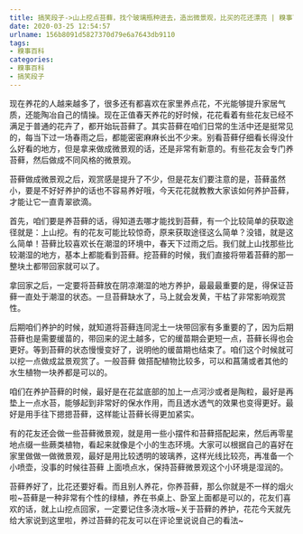 ```yaml
---
title: 搞笑段子->山上挖点苔藓，找个玻璃瓶种进去，造出微景观，比买的花还漂亮 | 糗事百科
date: 2020-03-25 12:54:57
urlname: 156b8091d5827370d79e6a7643db9110
tags: 
- 糗事百科
categories:
- 糗事百科
- 搞笑段子
---
```

现在养花的人越来越多了，很多还有都喜欢在家里养点花，不光能够提升家居气质，还能陶冶自己的情操。现在正值春天养花的好时候，花花看着有些花友已经不满足于普通的花卉了，都开始玩苔藓了。其实苔藓在咱们日常的生活中还是挺常见的，每当下过一场春雨之后，都能密密麻麻长出不少来。别看苔藓仔细看长得没什么好看的地方，但是拿来做成微景观的话，还是非常有新意的。有些花友会专门养苔藓，然后做成不同风格的微景观。

苔藓做成微景观之后，观赏感是提升了不少，但是花友们要注意的是，苔藓虽然小，要是不好好养护的话也不容易养好哦，今天花花就教教大家该如何养护苔藓，才能让它一直青翠欲滴。

首先，咱们要是养苔藓的话，得知道去哪才能找到苔藓，有一个比较简单的获取途径就是：上山挖。有的花友可能比较惊奇，原来获取途径这么简单？没错，就是这么简单！苔藓比较喜欢长在潮湿的环境中，春天下过雨之后。我们就上山找那些比较潮湿的地方，基本上都能看到苔藓。挖苔藓的时候，我们直接将带着苔藓的那一整块土都带回家就可以了。

拿回家之后，一定要将苔藓放在阴凉潮湿的地方养护，最最最重要的是，得保证苔藓一直处于潮湿的状态。一旦苔藓缺水了，马上就会发黄，干枯了非常影响观赏性。

后期咱们养护的时候，就知道将苔藓连同泥土一块带回家有多重要的了，因为后期苔藓也是需要缓苗的，带回来的泥土越多，它的缓苗期会更短一点，苔藓长得也会更好。等到苔藓的状态慢慢变好了，说明他的缓苗期也结束了。咱们这个时候就可以挖一点做成盆景观赏了。一般苔藓 做搭配植物比较多，可以和菖蒲或者其他的水生植物一块养都是可以的。

咱们在养护苔藓的时候，最好是在花盆底部的加上一点河沙或者是陶粒，最好是再垫上一点水苔，能够起到非常好的保水作用，而且透水透气的效果也变得更好。最好是用手往下摁摁苔藓，这样能让苔藓长得更加紧实。

有的花友还会做一些苔藓微景观，就是用一些小摆件和苔藓搭配起来，然后再零星地点缀一些蕨类植物，看起来就像是个小的生态环境。大家可以根据自己的喜好在家里做做一做微景观，最好是用比较透明的玻璃养，这样光线比较亮，再准备一个小喷壶，没事的时候往苔藓 上面喷点水，保持苔藓微景观这个小环境是湿润的。

苔藓养好了，比花还要好看。而且别人养花，你养苔藓，那么你就是不一样的烟火啦~苔藓是一种非常有个性的绿植，养在书桌上、卧室上面都是可以的，花友们喜欢的话，就上山挖点回家，一定要记住多浇水哦~关于苔藓的养护，花花今天就先给大家说到这里啦，养过苔藓的花友可以在评论里说说自己的看法~


